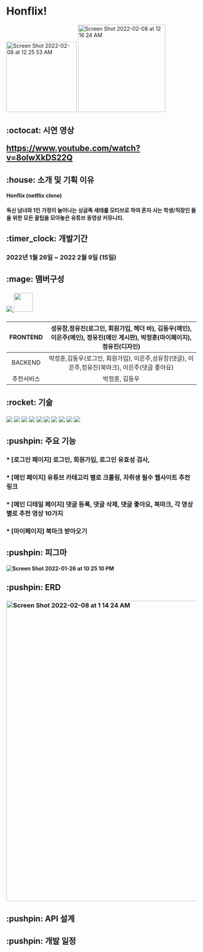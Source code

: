 # Honflix!
<img width="186" alt="Screen Shot 2022-02-08 at 12 25 53 AM" src="https://user-images.githubusercontent.com/75291546/152817874-89344fcf-0001-42b4-98af-e91a88760a47.png">
<img width="231" alt="Screen Shot 2022-02-08 at 12 16 24 AM" src="https://user-images.githubusercontent.com/75291546/152816075-31c0f651-eca1-473e-b222-69cd95f98d58.png">



<h2> :octocat: 시연 영상
 
https://www.youtube.com/watch?v=8olwXkDS22Q

<h2> :house: 소개 및 기획 이유
 
<h4>Honflix (netflix clone)
<h4>독신 남녀와 1인 가정이 늘어나는 싱글족 세태를 모티브로 하여 혼자 사는 학생/직장인 들을 위한 모든 꿀팁을 모아놓은 유튜브 동영상 커뮤니티.
 
<h2> :timer_clock: 개발기간

<h3>2022년 1월 26일 ~ 2022 2월 9일 (15일)


<h2>:mage: 맴버구성

<h3> 
 <a href="https://github.com/Paige1996/Honflix/graphs/contributors">
  <img src="https://contrib.rocks/image?repo=Paige1996/Honflix" />
  <img width="50px" src="https://avatars.githubusercontent.com/u/96567093?s=64&amp;v=4" />
</a>
<h3>
 
 |FRONTEND|성유창,정유진(로그인, 회원가입, 헤더 바), 김동우(메인), 이은주(메인), 정유진(메인 게시판), 박정훈(마이페이지), 정유진(디자인)| 
|:---:|:---:| 
 |BACKEND|박정훈,김동우(로그인, 회원가입), 이은주,성유창(댓글), 이은주,정유진(북마크), 이은주(댓글 좋아요)|
 |추천서비스| 박정훈, 김동우|
 
 <h2> :rocket: 기술
 
 <h3> 
    <img src="https://img.shields.io/badge/html5-E34F26?style=for-the-badge&logo=html5&logoColor=white"> 
  <img src="https://img.shields.io/badge/css-1572B6?style=for-the-badge&logo=css3&logoColor=white"> 
  <img src="https://img.shields.io/badge/python-3776AB?style=for-the-badge&logo=python&logoColor=white"> 
    <img src="https://img.shields.io/badge/django-092E20?style=for-the-badge&logo=django&logoColor=white">
   <img src="https://img.shields.io/badge/mysql-4479A1?style=for-the-badge&logo=mysql&logoColor=white"> 
    <img src="https://img.shields.io/badge/linux-FCC624?style=for-the-badge&logo=linux&logoColor=black"> 
    <img src="https://img.shields.io/badge/github-181717?style=for-the-badge&logo=github&logoColor=white">
  <img src="https://img.shields.io/badge/git-F05032?style=for-the-badge&logo=git&logoColor=white">
  <img src="https://img.shields.io/badge/fontawesome-339AF0?style=for-the-badge&logo=fontawesome&logoColor=white">
  <img src="https://img.shields.io/badge/aws-232F3E?style=for-the-badge&logo=aws&logoColor=white">

<h2> :pushpin: 주요 기능

<h3>* [로그인 페이지] 로그인, 회원가입, 로그인 유효성 검사,

<h3>* [메인 페이지] 유튜브 카테고리 별로 크롤링, 자취생 필수 웹사이트 추천 링크

<h3>* [메인 디테일 페이지] 댓글 등록, 댓글 삭제, 댓글 좋아요, 북마크, 각 영상별로 추천 영상 10가지

<h3>* [마이페이지] 북마크 받아오기
  
<h2> :pushpin: 피그마
 
<h4> 

![Screen Shot 2022-01-26 at 10 25 10 PM](https://user-images.githubusercontent.com/75291546/151170956-acdaf144-20a7-4338-885a-442fed4f1724.png)

<h2> :pushpin: ERD
 
<h3> <img width="794" alt="Screen Shot 2022-02-08 at 1 14 24 AM" src="https://user-images.githubusercontent.com/75291546/152827213-dbd64592-d1b7-467f-8474-8fbb42e448f2.png">


<h2> :pushpin: API 설계
  
 

<h2> :pushpin: 개발 일정
  
